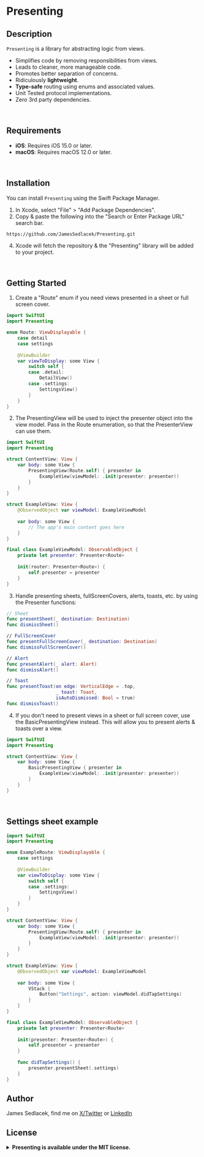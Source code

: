 # Presenting

## Description

`Presenting` is a library for abstracting logic from views.
- Simplifies code by removing responsibilities from views.
- Leads to cleaner, more manageable code.
- Promotes better separation of concerns.
- Ridiculously **lightweight**.
- **Type-safe** routing using enums and associated values.
- Unit Tested protocol implementations.
- Zero 3rd party dependencies.

<br>

## Requirements

- **iOS**: Requires iOS 15.0 or later.
- **macOS**: Requires macOS 12.0 or later.

<br>

## Installation

You can install `Presenting` using the Swift Package Manager.

1. In Xcode, select "File" > "Add Package Dependencies".
2. Copy & paste the following into the "Search or Enter Package URL" search bar.
```
https://github.com/JamesSedlacek/Presenting.git
```
4. Xcode will fetch the repository & the "Presenting" library will be added to your project.

<br>

## Getting Started

1. Create a "Route" enum if you need views presented in a sheet or full screen cover. 

``` swift
import SwiftUI
import Presenting

enum Route: ViewDisplayable {
    case detail
    case settings
    
    @ViewBuilder
    var viewToDisplay: some View {
        switch self {
        case .detail:
            DetailView()
        case .settings:
            SettingsView()
        }
    }
}
```

2. The PresentingView will be used to inject the presenter object into the view model. 
Pass in the Route enumeration, so that the PresenterView can use them. 

``` swift
import SwiftUI
import Presenting

struct ContentView: View {
    var body: some View {
        PresentingView(Route.self) { presenter in
            ExampleView(viewModel: .init(presenter: presenter))
        }
    }
}

struct ExampleView: View {
    @ObservedObject var viewModel: ExampleViewModel
    
    var body: some View {
        // The app's main content goes here
    }
}

final class ExampleViewModel: ObservableObject {
    private let presenter: Presenter<Route>
    
    init(router: Presenter<Route>) {
        self.presenter = presenter
    }
}

```

3. Handle presenting sheets, fullScreenCovers, alerts, toasts, etc.
by using the Presenter functions:

```swift
// Sheet
func presentSheet(_ destination: Destination)
func dismissSheet()

// FullScreenCover
func presentFullScreenCover(_ destination: Destination)
func dismissFullScreenCover()

// Alert
func presentAlert(_ alert: Alert)
func dismissAlert()

// Toast
func presentToast(on edge: VerticalEdge = .top,
                  _ toast: Toast,
                  isAutoDismissed: Bool = true)
func dismissToast()
```

4. If you don't need to present views in a sheet or full screen cover, use the BasicPresentingView instead.
This will allow you to present alerts & toasts over a view.

``` swift
import SwiftUI
import Presenting

struct ContentView: View {
    var body: some View {
        BasicPresentingView { presenter in
            ExampleView(viewModel: .init(presenter: presenter))
        }
    }
}
```


<br>

## Settings sheet example

``` swift
import SwiftUI
import Presenting

enum ExampleRoute: ViewDisplayable {
    case settings
    
    @ViewBuilder
    var viewToDisplay: some View {
        switch self {
        case .settings:
            SettingsView()
        }
    }
}

struct ContentView: View {
    var body: some View {
        PresentingView(Route.self) { presenter in
            ExampleView(viewModel: .init(presenter: presenter))
        }
    }
}

struct ExampleView: View {
    @ObservedObject var viewModel: ExampleViewModel
    
    var body: some View {
        VStack {
            Button("Settings", action: viewModel.didTapSettings)
        }
    }
}

final class ExampleViewModel: ObservableObject {
    private let presenter: Presenter<Route>
    
    init(presenter: Presenter<Route>) {
        self.presenter = presenter
    }
    
    func didTapSettings() {
        presenter.presentSheet(.settings)
    }
}
```

## Author

James Sedlacek, find me on [X/Twitter](https://twitter.com/jsedlacekjr) or [LinkedIn](https://www.linkedin.com/in/jamessedlacekjr/)

## License

<details>
  <summary><strong>Presenting is available under the MIT license.</strong></summary>
  <br>

Copyright (c) 2023 James Sedlacek

Permission is hereby granted, free of charge, to any person obtaining a copy
of this software and associated documentation files (the "Software"), to deal
in the Software without restriction, including without limitation the rights
to use, copy, modify, merge, publish, distribute, sublicense, and/or sell
copies of the Software, and to permit persons to whom the Software is
furnished to do so, subject to the following conditions:

The above copyright notice and this permission notice shall be included in
all copies or substantial portions of the Software.

THE SOFTWARE IS PROVIDED "AS IS", WITHOUT WARRANTY OF ANY KIND, EXPRESS OR
IMPLIED, INCLUDING BUT NOT LIMITED TO THE WARRANTIES OF MERCHANTABILITY,
FITNESS FOR A PARTICULAR PURPOSE AND NONINFRINGEMENT. IN NO EVENT SHALL THE
AUTHORS OR COPYRIGHT HOLDERS BE LIABLE FOR ANY CLAIM, DAMAGES OR OTHER
LIABILITY, WHETHER IN AN ACTION OF CONTRACT, TORT OR OTHERWISE, ARISING FROM,
OUT OF OR IN CONNECTION WITH THE SOFTWARE OR THE USE OR OTHER DEALINGS IN
THE SOFTWARE.

</details>
